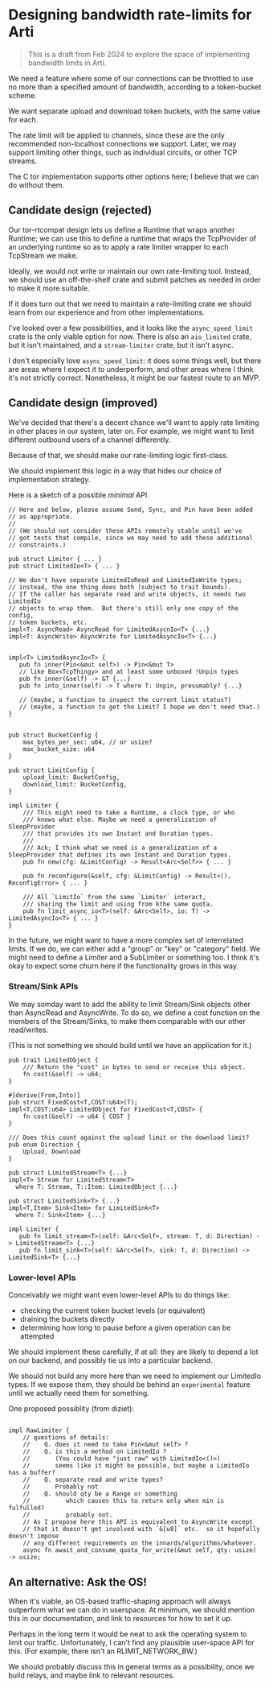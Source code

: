 # Designing bandwidth rate-limits for Arti

> This is a draft from Feb 2024 to explore the space
> of implementing bandwidth limits in Arti.


We need a feature where some of our connections can be throttled
to use no more than a specified amount of bandwidth,
according to a token-bucket scheme.

We want separate upload and download token buckets,
with the same value for each.

The rate limit will be applied to channels,
since these are the only recommended
non-localhost connections we support.
Later, we may support limiting other things,
such as individual circuits, or other TCP streams.

The C tor implementation supports other options here;
I believe that we can do without them.

## Candidate design (rejected)

Our tor-rtcompat design lets us define a Runtime
that wraps another Runtime;
we can use this to define a runtime that wraps
the TcpProvider of an underlying runtime
so as to apply a rate limiter wrapper
to each TcpStream we make.

Ideally, we would not write or maintain our own rate-limiting tool.
Instead, we should use an off-the-shelf crate
and submit patches as needed in order to make it more suitable.

If it does turn out that we need to maintain a rate-limiting crate
we should learn from our experience and from other implementations.

I've looked over a few possibilities,
and it looks like the `async_speed_limit` crate
is the only viable option for now.
There is also an `aio_limited` crate, but it isn't maintained,
and a `stream-limiter` crate, but it isn't async.

I don't especially love `async_speed_limit`:
it does some things well,
but there are areas where I expect it to underperform,
and other areas where I think it's not strictly correct.
Nonetheless, it might be our fastest route to an MVP.

## Candidate design (improved)


We've decided that there's a decent chance
we'll want to apply rate limiting
in other places in our system, later on.
For example, we might want
to limit different outbound users of a channel differently.

Because of that, we should make our rate-limiting logic first-class.

We should implement this logic in a way
that hides our choice of implementation strategy.

Here is a sketch of a possible _minimal_ API.

```
// Here and below, please assume Send, Sync, and Pin have been added
// as appropriate.
//
// (We should not consider these APIs remotely stable until we've
// got tests that compile, since we may need to add these additional
// constraints.)

pub struct Limiter { ... }
pub struct LimitedIo<T> { ... }

// We don't have separate LimitedIoRead and LimitedIoWrite types;
// instead, the one thing does both (subject to trait bounds).
// If the caller has separate read and write objects, it needs two LimitedIo
// objects to wrap them.  But there's still only one copy of the config,
// token buckets, etc.
impl<T: AsyncRead> AsyncRead for LimitedAsycnIo<T> {...}
impl<T: AsyncWrite> AsyncWrite for LimitedAsyncIo<T> {...}


impl<T> LimitedAsyncIo<T> {
   pub fn inner(Pin<&mut self>) -> Pin<&mut T>
   // like Box<TcpThingy> and at least some unboxed !Unpin types
   pub fn inner(&self) -> &T {...}
   pub fn into_inner(self) -> T where T: Unpin, presumably? {...}

   // (maybe, a function to inspect the current limit status?)
   // (maybe, a function to get the Limit? I hope we don't need that.)
}


pub struct BucketConfig {
    max_bytes_per_sec: u64, // or usize?
    max_bucket_size: u64
}

pub struct LimitConfig {
    upload_limit: BucketConfig,
    download_limit: BucketConfig,
}

impl Limiter {
    /// This might need to take a Runtime, a clock type, or who
    /// knows what else. Maybe we need a generalization of SleepProvider
    /// that provides its own Instant and Duration types.
    ///
    /// Ack; I think what we need is a generalization of a SleepProvider that defines its own Instant and Duration types.
    pub fn new(cfg: &LimitConfig) -> Result<Arc<Self>> { ... }

    pub fn reconfigure(&self, cfg: &LimitConfig) -> Result<(), ReconfigError> { ... }

    /// All `LimitIo` from the same `Limiter` interact,
    /// sharing the limit and using from kthe same quota.
    pub fn limit_async_io<T>(self: &Arc<Self>, io: T) -> LimitedAsyncIo<T> { ... }
}
```


In the future, we might want to have a more complex set of
interrelated limits.  If we do, we can either add a "group" or "key"
or "category" field.  We might need to define a Limiter and a
SubLimiter or something too.  I think it's okay to expect some churn
here if the functionality grows in this way.


### Stream/Sink APIs

We may somday want to add the ability to limit Stream/Sink objects
other than AsyncRead and AsyncWrite.  To do so, we define a cost
function on the members of the Stream/Sinks, to make them
comparable with our other read/writes.

(This is not something we should build
until we have an application for it.)

```
pub trait LimitedObject {
    /// Return the "cost" in bytes to send or receive this object.
    fn cost(&self) -> u64;
}

#[derive(From,Into)]
pub struct FixedCost<T,COST:u64>(T);
impl<T,COST:u64> LimitedObject for FixedCost<T,COST> {
    fn cost(&self) -> u64 { COST }
}

/// Does this count against the upload limit or the download limit?
pub enum Direction {
    Upload, Download
}

pub struct LimitedStream<T> {...}
impl<T> Stream for LimitedStream<T>
  where T: Stream, T::Item: LimitedObject {...}

pub struct LimitedSink<T> {...}
impl<T,Item> Sink<Item> for LimitedSink<T>
  where T: Sink<Item> {...}

impl Limiter {
   pub fn limit_stream<T>(self: &Arc<Self>, stream: T, d: Direction) -> LimitedStream<T> {...}
   pub fn limit_sink<T>(self: &Arc<Self>, sink: T, d: Direction) -> LimitedSink<T> {...}
```


### Lower-level APIs


Conceivably we might want even lower-level APIs
to do things like:
 - checking the current token bucket levels (or equivalent)
 - draining the buckets directly
 - determining how long to pause before a given operation can be attempted

We should implement these carefully, if at all:
they are likely to depend a lot on our backend,
and possibly tie us into a particular backend.

We should not build any more here than we need
to implement our LimitedIo types.
If we expose them,
they should be behind an `experimental` feature
until we actually need them for something.

One proposed possiblity (from diziet):

```

impl RawLimiter {
    // questions of details:
    //    Q. does it need to take Pin<&mut self> ?
    //    Q. is this a method on LimitedIo ?
    //       (You could have "just raw" with LimitedIo<()>)
    //       seems like it might be possible, but maybe a LimitedIo has a buffer?
    //    Q. separate read and write types?
    //       Probably not
    //    Q. should qty be a Range or something
    //          which causes this to return only when min is fulfulled?
    //          probably not.
    // As I propose here this API is equivalent to AsyncWrite except
    // that it doesn't get involved with `&[u8]` etc.  so it hopefully doesn't impose
    // any different requirements on the innards/algorithms/whatever.
    async fn await_and_consume_quota_for_write(&mut self, qty: usize) -> usize;

```


## An alternative: Ask the OS!

When it's viable, an OS-based traffic-shaping approach
will always outperform what we can do in userspace.
At minimum, we should mention this in our documentation,
and link to resources for how to set it up.

Perhaps in the long term it would be neat
to ask the operating system to limit our traffic.
Unfortunately, I can't find any plausible user-space API
for this.
(For example, there isn't an RLIMIT_NETWORK_BW.)

We should probably discuss this in general terms
as a possibility,
once we build relays,
and maybe link to relevant resources.

